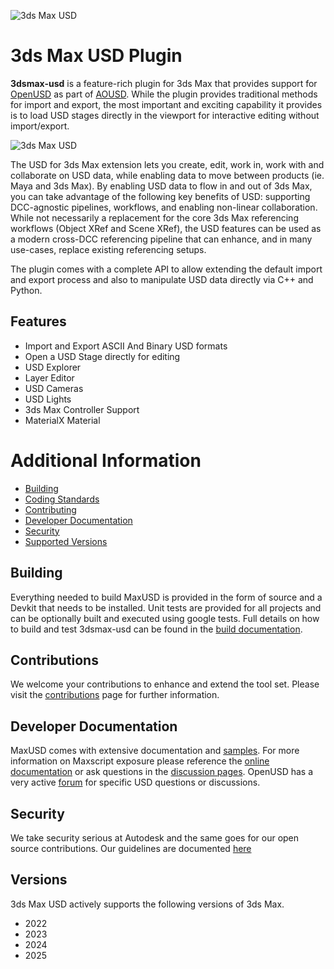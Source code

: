 ![3ds Max USD](doc/images/header-2.png)
# 3ds Max USD Plugin
**3dsmax-usd** is a feature-rich plugin for 3ds Max that provides support for [OpenUSD](http://openusd.org/) as part of [AOUSD](https://aousd.org/).  While the plugin provides traditional methods for import and export, the most important and exciting capability it provides is to load USD stages directly in the viewport for interactive editing without import/export.

![3ds Max USD](doc/images/3dsmax-usd.png)

The USD for 3ds Max extension lets you create, edit, work in, work with and collaborate on USD data, while enabling data to move between products (ie. Maya and 3ds Max). By enabling USD data to flow in and out of 3ds Max, you can take advantage of the following key benefits of USD: supporting DCC-agnostic pipelines, workflows, and enabling non-linear collaboration. While not necessarily a replacement for the core 3ds Max referencing workflows (Object XRef and Scene XRef), the USD features can be used as a modern cross-DCC referencing pipeline that can enhance, and in many use-cases, replace existing referencing setups.

The plugin comes with a complete API to allow extending the default import and export process and also to manipulate USD data directly via C++ and Python.


## Features
- Import and Export ASCII And Binary USD formats
- Open a USD Stage directly for editing
- USD Explorer
- Layer Editor
- USD Cameras
- USD Lights
- 3ds Max Controller Support
- MaterialX Material

# Additional Information
- [Building](#building)
- [Coding Standards](doc/CodingGuidelines.md)
- [Contributing](#contributions)
- [Developer Documentation](#developer-documentation)
- [Security](#security)
- [Supported Versions](#versions)




## Building
Everything needed to build MaxUSD is provided in the form of source and a Devkit that needs to be installed.  Unit tests are provided for all projects and can be optionally built and executed using google tests. Full details on how to build and test 3dsmax-usd can be found in the [build documentation](doc/build.md).

## Contributions
We welcome your contributions to enhance and extend the tool set.  Please visit the [contributions](doc/CONTRIBUTING.md) page for further information.

## Developer Documentation
MaxUSD comes with extensive documentation and [samples](samples/readme.md).  For more information on Maxscript exposure please reference the [online documentation](https://help.autodesk.com/view/MAXDEV/2025/ENU/?guid=MAXScript_USD_overview_html) or ask questions in the [discussion pages](https://github.com/Autodesk/3dsmax-usd/discussions).  OpenUSD has a very active [forum](https://forum.aousd.org/) for specific USD questions or discussions.

## Security
We take security serious at Autodesk and the same goes for our open source contributions.  Our guidelines are documented [here](SECURITY.md)

## Versions
3ds Max USD actively supports the following versions of 3ds Max.
- 2022
- 2023
- 2024
- 2025
